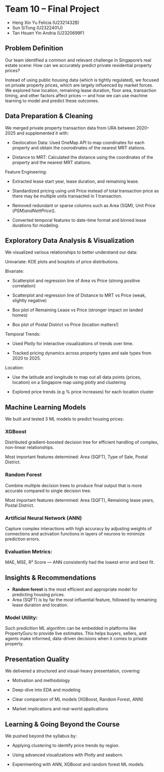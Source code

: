 # Team 10 – Final Project
- Heng Xin Yu Felicia (U2321432B)
- Sun SiTong (U2322401J)
- Tan Hsuen Yin Andria (U2320699F)

## Problem Definition 
Our team identified a common and relevant challenge in Singapore’s real estate scene: How can we accurately predict private residential property prices?

Instead of using public housing data (which is tightly regulated), we focused on private property prices, which are largely influenced by market forces. We explored how location, remaining lease duration, floor area, transaction timing, and other factors affect prices — and how we can use machine learning to model and predict these outcomes.

## Data Preparation & Cleaning 
We merged private property transaction data from URA between 2020–2025 and supplemented it with:

- Geolocation Data: Used OneMap API to map coordinates for each property and obtain the coorodinates of the nearest MRT stations.

- Distance to MRT: Calculated the distance using the coordinates of the property and the nearest MRT stations. 

Feature Engineering:

- Extracted lease start year, lease duration, and remaining lease.

- Standardized pricing using unit Price instead of total transaction price as there may be multiple units transacted in 1 transaction.

- Removed redundant or sparse columns such as Area (SQM), Unit Price ($PSM) and Nett Price ($).

- Converted temporal features to date-time format and binned lease durations for modeling.

## Exploratory Data Analysis & Visualization 
We visualized various relationships to better understand our data:

Univariate: KDE plots and boxplots of price distributions.

Bivariate:

- Scatterplot and regression line of Area vs Price (strong positive correlation)

- Scatterplot and regression line of Distance to MRT vs Price (weak, slightly negative)

- Box plot of Remaining Lease vs Price (stronger impact on landed homes)

- Box plot of Postal District vs Price (location matters!)

Temporal Trends:

- Used Plotly for interactive visualizations of trends over time.

- Tracked pricing dynamics across property types and sale types from 2020 to 2025.

Location:
- Use the latitude and longitude to map out all data points (prices, location) on a Singapore map using plotly and clustering

- Explored price trends (e.g % price increases) for each location cluster

## Machine Learning Models 
We built and tested 3 ML models to predict housing prices:

### XGBoost 
Distributed gradient-boosted decision tree for efficient handling of complex, non-linear relationships.

Most important features determined: Area (SQFT), Type of Sale, Postal District.

### Random Forest

Combine multiple decision trees to produce final output that is more accurate compared to single decision tree. 

Most important features determined: Area (SQFT), Remaining lease years, Postal District.

### Artificial Neural Network (ANN)

Capture complex interactions with high accuracy by adjusting weights of connections and activation functions in layers of neurons to minimize prediction errors. 

### Evaluation Metrics:

MAE, MSE, R² Score — ANN consistently had the lowest error and best fit.

## Insights & Recommendations 
- **Random forest** is the most efficient and appropriate model for predicting housing prices. 
- Area (SQFT) is by far the most influential feature, followed by remaining lease duration and location. 

### Model Utility:

Such predicition ML algorithm can be embedded in platforms like PropertyGuru to provide live estimates. This helps buyers, sellers, and agents make informed, data-driven decisions when it comes to private property. 

## Presentation Quality 
We delivered a structured and visual-heavy presentation, covering:

- Motivation and methodology

- Deep-dive into EDA and modeling

- Clear comparison of ML models (XGBoost, Random Forest, ANN)

- Market implications and real-world applications

## Learning & Going Beyond the Course 
We pushed beyond the syllabus by:

- Applying clustering to identify price trends by region.

- Using advanced visualizations with Plotly and seaborn.

- Experimenting with ANN, XGBoost and random forest ML models.
